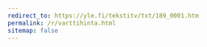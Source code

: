 ```yaml
---
redirect_to: https://yle.fi/tekstitv/txt/189_0001.htm
permalink: /r/varttihinta.html
sitemap: false
---
```

